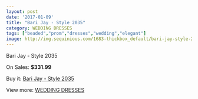 ```yaml
---
layout: post
date: '2017-01-09'
title: "Bari Jay - Style 2035"
category: WEDDING DRESSES
tags: ["beaded","prom","dresses","wedding","elegant"]
image: http://img.sequinious.com/1683-thickbox_default/bari-jay-style-2035.jpg
---
```

Bari Jay - Style 2035

On Sales: **$331.99**
<a href="https://www.sequinious.com/wedding-dresses/647-bari-jay-style-2035.html"><amp-img layout="responsive" width="600" height="600" src="//img.sequinious.com/1683-thickbox_default/bari-jay-style-2035.jpg" alt="Bari Jay - Style 2035 0" /></a>

Buy it: [Bari Jay - Style 2035](https://www.sequinious.com/wedding-dresses/647-bari-jay-style-2035.html "Bari Jay - Style 2035")

View more: [WEDDING DRESSES](https://www.sequinious.com/2-wedding-dresses "WEDDING DRESSES")